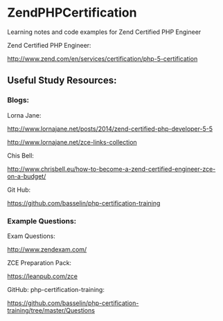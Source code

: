 # ZendPHPCertification
Learning notes and code examples for Zend Certified PHP Engineer

Zend Certified PHP Engineer:

http://www.zend.com/en/services/certification/php-5-certification

## Useful Study Resources:

### Blogs:

Lorna Jane:

http://www.lornajane.net/posts/2014/zend-certified-php-developer-5-5

http://www.lornajane.net/zce-links-collection

Chis Bell:

http://www.chrisbell.eu/how-to-become-a-zend-certified-engineer-zce-on-a-budget/

Git Hub:

https://github.com/basselin/php-certification-training


### Example Questions:
Exam Questions:

http://www.zendexam.com/

ZCE Preparation Pack:

https://leanpub.com/zce

GitHub: php-certification-training: 

https://github.com/basselin/php-certification-training/tree/master/Questions


